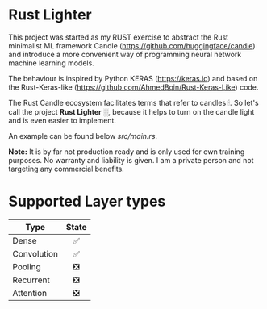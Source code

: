# Rust Lighter

This project was started as my RUST exercise to abstract the Rust minimalist ML framework Candle (https://github.com/huggingface/candle) and introduce a more convenient way of programming neural network machine learning models. 

The behaviour is inspired by Python KERAS (https://keras.io) and based on the Rust-Keras-like (https://github.com/AhmedBoin/Rust-Keras-Like) code. 

The Rust Candle ecosystem facilitates terms that refer to candles &#128367;. So let's call the project **Rust Lighter** &#9617;, because it helps to turn on the candle light and is even easier to implement.

An example can be found below *src/main.rs*.  

**Note:** It is by far not production ready and is only used for own training purposes. No warranty and liability is given. I am a private person and not targeting any commercial benefits. 


# Supported Layer types

| Type         |      State    |  
|--------------|:-------------:|
| Dense        |  &#9989;      | 
| Convolution  |  &#9989;      |   
| Pooling      |  &#10062;     |   
| Recurrent    |  &#10062;     |   
| Attention    |  &#10062;     |   